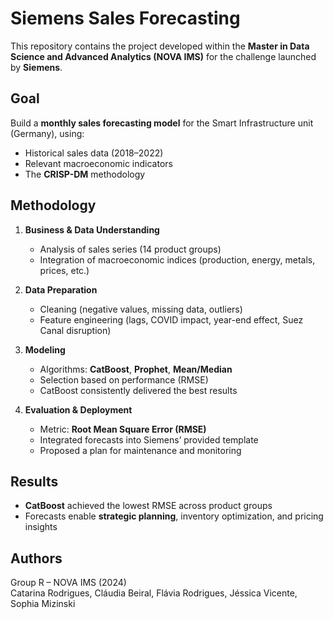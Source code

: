 # Siemens Sales Forecasting

This repository contains the project developed within the **Master in Data Science and Advanced Analytics (NOVA IMS)** for the challenge launched by **Siemens**.

## Goal
Build a **monthly sales forecasting model** for the Smart Infrastructure unit (Germany), using:
- Historical sales data (2018–2022)
- Relevant macroeconomic indicators
- The **CRISP-DM** methodology

## Methodology
1. **Business & Data Understanding**  
   - Analysis of sales series (14 product groups)  
   - Integration of macroeconomic indices (production, energy, metals, prices, etc.)  

2. **Data Preparation**  
   - Cleaning (negative values, missing data, outliers)  
   - Feature engineering (lags, COVID impact, year-end effect, Suez Canal disruption)  

3. **Modeling**  
   - Algorithms: **CatBoost**, **Prophet**, **Mean/Median**  
   - Selection based on performance (RMSE)  
   - CatBoost consistently delivered the best results  

4. **Evaluation & Deployment**  
   - Metric: **Root Mean Square Error (RMSE)**  
   - Integrated forecasts into Siemens’ provided template  
   - Proposed a plan for maintenance and monitoring  

## Results
- **CatBoost** achieved the lowest RMSE across product groups  
- Forecasts enable **strategic planning**, inventory optimization, and pricing insights  

## Authors
Group R – NOVA IMS (2024)  
Catarina Rodrigues, Cláudia Beiral, Flávia Rodrigues, Jéssica Vicente, Sophia Mizinski
